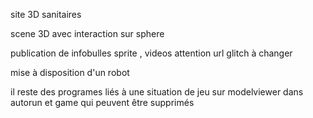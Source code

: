 site 3D sanitaires 

scene 3D avec interaction sur sphere 

publication de infobulles sprite , videos  attention url glitch à changer 

mise à disposition d'un robot 

il reste des programes liés à une situation de jeu sur modelviewer dans autorun et game qui peuvent être supprimés 

